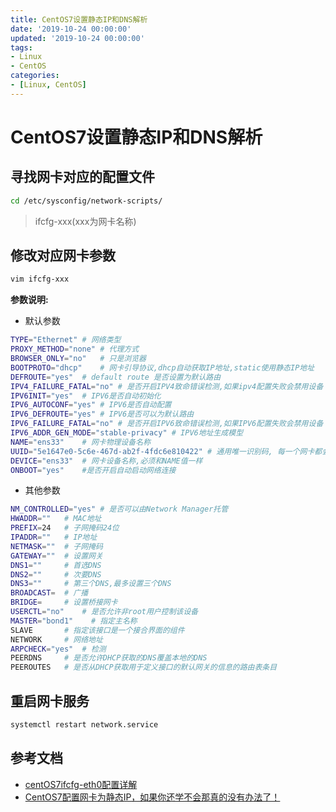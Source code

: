 ```yaml
---
title: CentOS7设置静态IP和DNS解析
date: '2019-10-24 00:00:00'
updated: '2019-10-24 00:00:00'
tags:
- Linux
- CentOS
categories:
- [Linux, CentOS]
---
```

# CentOS7设置静态IP和DNS解析

## 寻找网卡对应的配置文件
```bash
cd /etc/sysconfig/network-scripts/
```
> ifcfg-xxx(xxx为网卡名称)

## 修改对应网卡参数
```bash
vim ifcfg-xxx
```
**参数说明:**
- 默认参数
```bash
TYPE="Ethernet" # 网络类型
PROXY_METHOD="none" # 代理方式
BROWSER_ONLY="no"   # 只是浏览器
BOOTPROTO="dhcp"    # 网卡引导协议,dhcp自动获取IP地址,static使用静态IP地址
DEFROUTE="yes"  # default route 是否设置为默认路由
IPV4_FAILURE_FATAL="no" # 是否开启IPV4致命错误检测,如果ipv4配置失败会禁用设备
IPV6INIT="yes"  # IPV6是否自动初始化
IPV6_AUTOCONF="yes" # IPV6是否自动配置
IPV6_DEFROUTE="yes" # IPV6是否可以为默认路由
IPV6_FAILURE_FATAL="no" # 是否开启IPV6致命错误检测,如果IPV6配置失败会禁用设备
IPV6_ADDR_GEN_MODE="stable-privacy" # IPV6地址生成模型
NAME="ens33"    # 网卡物理设备名称
UUID="5e1647e0-5c6e-467d-ab2f-4fdc6e810422" # 通用唯一识别码, 每一个网卡都会有, 不能重复, 否两台linux只有一台网卡可用
DEVICE="ens33"  # 网卡设备名称,必须和NAME值一样
ONBOOT="yes"    #是否开启自动启动网络连接
```
- 其他参数
```bash
NM_CONTROLLED="yes" # 是否可以由Network Manager托管
HWADDR=""   # MAC地址
PREFIX=24   # 子网掩码24位
IPADDR=""   # IP地址
NETMASK=""  # 子网掩码
GATEWAY=""  # 设置网关
DNS1=""     # 首选DNS
DNS2=""     # 次要DNS
DNS3=""     # 第三个DNS,最多设置三个DNS
BROADCAST=  # 广播
BRIDGE=     # 设置桥接网卡
USERCTL="no"    # 是否允许非root用户控制该设备
MASTER="bond1"    # 指定主名称
SLAVE       # 指定该接口是一个接合界面的组件
NETWORK     # 网络地址
ARPCHECK="yes"  # 检测
PEERDNS     # 是否允许DHCP获取的DNS覆盖本地的DNS
PEEROUTES   # 是否从DHCP获取用于定义接口的默认网关的信息的路由表条目
```
## 重启网卡服务
```bash
systemctl restart network.service
```

## 参考文档
- [centOS7ifcfg-eth0配置详解](https://blog.csdn.net/u013457387/article/details/80704962)
- [CentOS7配置网卡为静态IP，如果你还学不会那真的没有办法了！](https://www.cnblogs.com/sunlong88/articles/9195909.html)
